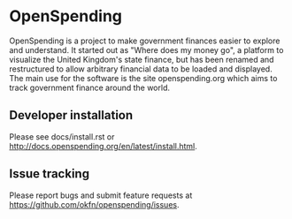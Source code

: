 # OpenSpending

OpenSpending is a project to make government finances easier to explore
and understand. It started out as "Where does my money go", a platform 
to visualize the United Kingdom's state finance, but has been renamed 
and restructured to allow arbitrary financial data to be loaded and 
displayed. The main use for the software is the site openspending.org
which aims to track government finance around the world.

## Developer installation

Please see docs/install.rst or http://docs.openspending.org/en/latest/install.html.

## Issue tracking

Please report bugs and submit feature requests at https://github.com/okfn/openspending/issues.
